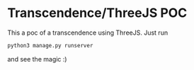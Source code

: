 # Transcendence/ThreeJS POC

This a poc of a transcendence using ThreeJS. Just run

```bash
python3 manage.py runserver
```

and see the magic :)
